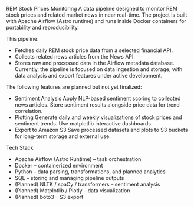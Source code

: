 REM Stock Prices Monitoring
A data pipeline designed to monitor REM stock prices and related market news in near real-time.
The project is built with Apache Airflow (Astro runtime) and runs inside Docker containers for portability and reproducibility.

This pipeline:
- Fetches daily REM stock price data from a selected financial API.
- Collects related news articles from the News API.
- Stores raw and processed data in the Airflow metadata database.
Currently, the pipeline is focused on data ingestion and storage, with data analysis and export features under active development.


The following features are planned but not yet finalized:
- Sentiment Analysis
Apply NLP-based sentiment scoring to collected news articles.
Store sentiment results alongside price data for trend correlation.
- Plotting
Generate daily and weekly visualizations of stock prices and sentiment trends.
Use  matplotlib interactive dashboards.
- Export to Amazon S3
Save processed datasets and plots to S3 buckets for long-term storage and external use.

Tech Stack
- Apache Airflow (Astro Runtime) – task orchestration
- Docker – containerized environment
- Python – data parsing, transformations, and planned analytics
- SQL – storing and managing pipeline outputs
- (Planned) NLTK / spaCy / transformers – sentiment analysis
- (Planned) Matplotlib / Plotly – data visualization
- (Planned) boto3 – S3 export